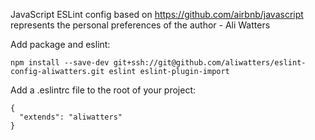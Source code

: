 JavaScript ESLint config based on https://github.com/airbnb/javascript represents the personal preferences of the author - Ali Watters

Add package and eslint:

`npm install --save-dev git+ssh://git@github.com/aliwatters/eslint-config-aliwatters.git eslint eslint-plugin-import`

Add a .eslintrc file to the root of your project:

```
{
  "extends": "aliwatters"
}
```
